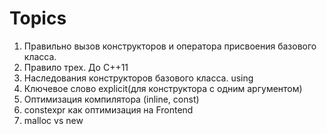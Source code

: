 # Topics

1. Правильно вызов конструкторов и оператора присвоения базового класса.
2. Правило трех. До С++11
3. Наследования конструкторов базового класса. using
4. Ключевое слово explicit(для конструктора с одним аргументом)
5. Оптимизация компилятора (inline, const)
6. constexpr как оптимизация на Frontend
7. malloc vs new
